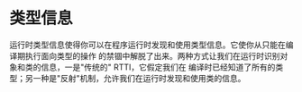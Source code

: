 # 类型信息
运行时类型信息使得你可以在程序运行时发现和使用类型信息。它使你从只能在编译期执行面向类型的操作
的禁锢中解脱了出来。两种方式让我们在运行时识别对象和类的信息，一是"传统的" RTTI，它假定我们在
编译时已经知道了所有的类型；另一种是"反射"机制，允许我们在运行时发现和使用类的信息。  

